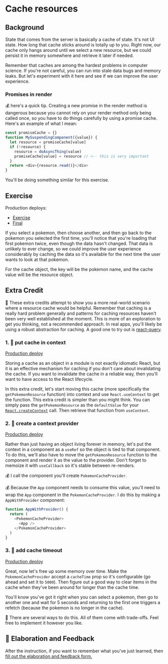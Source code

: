 # Cache resources

## Background

State that comes from the server is basically a cache of state. It's not UI
state. How long that cache sticks around is totally up to you. Right now, our
cache only hangs around until we select a new resource, but we could persist it
in memory somewhere and retrieve it later if needed.

Remember that caches are among the hardest problems in computer science. If
you're not careful, you can run into stale data bugs and memory leaks. But let's
experiment with it here and see if we can improve the user experience.

### Promises in render

💰 here's a quick tip. Creating a new promise in the render method is dangerous
because you cannot rely on your render method only being called once, so you
have to do things carefully by using a promise cache. Here's an example of what
I mean:

```javascript
const promiseCache = {}
function MySuspendingComponent({value}) {
  let resource = promiseCache[value]
  if (!resource) {
    resource = doAsyncThing(value)
    promiseCache[value] = resource // <-- this is very important
  }
  return <div>{resource.read()}</div>
}
```

You'll be doing something similar for this exercise.

## Exercise

Production deploys:

- [Exercise](https://react-suspense.netlify.app/isolated/exercise/04.js)
- [Final](https://react-suspense.netlify.app/isolated/final/04.js)

If you select a pokemon, then choose another, and then go back to the pokemon
you selected the first time, you'll notice that you're loading that first
pokemon twice, even though the data hasn't changed. That data is unlikely to
ever change, so we could improve the user experience considerably by caching the
data so it's available for the next time the user wants to look at that pokemon.

For the cache object, the key will be the pokemon name, and the cache value will
be the resource object.

## Extra Credit

🦉 These extra credits attempt to show you a more real-world scenario where a
resource cache would be helpful. Remember that caching is a really hard problem
generally and patterns for caching resources haven't been very well established
at the moment. This is more of an exploration to get you thinking, not a
recommended approach. In real apps, you'll likely be using a robust abstraction
for caching. A good one to try out is
[react-query](https://github.com/tannerlinsley/react-query).

### 1. 💯 put cache in context

[Production deploy](https://react-suspense.netlify.app/isolated/final/04.extra-1.js)

Storing a cache as an object in a module is not exactly idiomatic React, but it
is an effective mechanism for caching if you don't care about invalidating the
cache. If you want to invalidate the cache in a reliable way, then you'll want
to have access to the React lifecycle.

In this extra credit, let's start moving this cache (more specifically the
`getPokemonResource` function) into context and use `React.useContext` to get
the function. This extra credit is simpler than you might think. You can simply
pass the `getPokemonResource` as the `defaultValue` for your
[`React.createContext`](https://reactjs.org/docs/context.html#reactcreatecontext)
call. Then retrieve that function from `useContext`.

### 2. 💯 create a context provider

[Production deploy](https://react-suspense.netlify.app/isolated/final/04.extra-2.js)

Rather than just having an object living forever in memory, let's put the
context in a component as a `useRef` so the object is tied to that component. To
do this, we'll also have to move the `getPokemonResource` function to the
component and render it as the value to the provider. Don't forget to memoize it
with `useCallback` so it's stable between re-renders.

💰 I call the component you'll create `PokemonCacheProvider`.

💰 Because the `App` component needs to consume this value, you'll need to wrap
the `App` component in the `PokemonCacheProvider`. I do this by making a
`AppWithProvider` component:

```javascript
function AppWithProvider() {
  return (
    <PokemonCacheProvider>
      <App />
    </PokemonCacheProvider>
  )
}
```

### 3. 💯 add cache timeout

[Production deploy](https://react-suspense.netlify.app/isolated/final/04.extra-3.js)

Great, now let's free up some memory over time. Make the `PokemonCacheProvider`
accept a `cacheTime` prop so it's configurable (go ahead and set it to `5000`).
Then figure out a good way to clear items in the cache when they've been around
for longer than the cache time.

You'll know you've got it right when you can select a pokemon, then go to
another one and wait for 5 seconds and returning to the first one triggers a
refetch (because the pokemon is no longer in the cache).

🦉 There are several ways to do this. All of them come with trade-offs. Feel
free to implement it however you like.

## 🦉 Elaboration and Feedback

<div>
<span>After the instruction, if you want to remember what you've just learned, then </span>
<a rel="noopener noreferrer" target="_blank" href="https://ws.kcd.im/?ws=React%20Suspense%20%F0%9F%94%80&e=04%3A%20Cache%20resources&em=bharathikannank05%40gmail.com">
  fill out the elaboration and feedback form.
</a>
</div>
